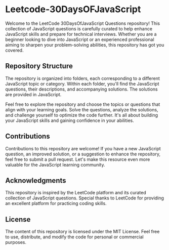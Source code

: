 # Leetcode-30DaysOFJavaScript

Welcome to the LeetCode 30DaysOfJavaScript Questions repository! This collection of JavaScript questions is carefully curated to help enhance JavaScript skills and prepare for technical interviews. Whether you are a beginner looking to dive into JavaScript or an experienced professional aiming to sharpen your problem-solving abilities, this repository has got you covered.

## Repository Structure
The repository is organized into folders, each corresponding to a different JavaScript topic or category. Within each folder, you'll find the JavaScript questions, their descriptions, and accompanying solutions. The solutions are provided in JavaScript. 

Feel free to explore the repository and choose the topics or questions that align with your learning goals. Solve the questions, analyze the solutions, and challenge yourself to optimize the code further. It's all about building your JavaScript skills and gaining confidence in your abilities.

## Contributions
Contributions to this repository are welcome! If you have a new JavaScript question, an improved solution, or a suggestion to enhance the repository, feel free to submit a pull request. Let's make this resource even more valuable for the JavaScript learning community.

## Acknowledgments
This repository is inspired by the LeetCode platform and its curated collection of JavaScript questions. Special thanks to LeetCode for providing an excellent platform for practicing coding skills.

## License
The content of this repository is licensed under the MIT License. Feel free to use, distribute, and modify the code for personal or commercial purposes.
